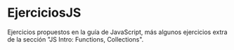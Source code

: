 # EjerciciosJS
Ejercicios propuestos en la guía de JavaScript, más algunos ejercicios extra de la sección "JS Intro: Functions, Collections".
